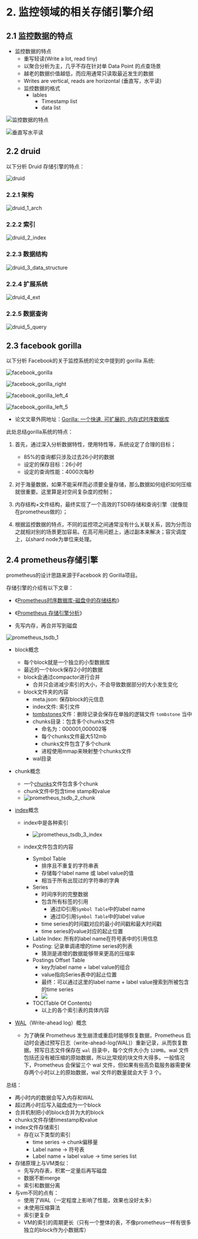 
# 2. 监控领域的相关存储引擎介绍

## 2.1 监控数据的特点

* 监控数据的特点
  * 重写轻读(Write a lot, read tiny)
  * 以聚合分析为主，几乎不存在针对单 Data Point 的点查场景
  * 越老的数据价值越低，而应用通常只读取最近发生的数据
  * Writes are vertical, reads are horizontal (垂直写，水平读)
  * 监控数据的格式
    * lables
      * Timestamp list
      * data list

![监控数据的特点](../assets/img/2/监控数据的特点.png)

![垂直写水平读](../assets/img/2/垂直写水平读.png)

## 2.2 druid

以下分析 Druid  存储引擎的特点：

![druid](../assets/img/2/druid.png)
### 2.2.1 架构
![druid_1_arch](../assets/img/2/druid_1_arch.png)
### 2.2.2 索引
![druid_2_index](../assets/img/2/druid_2_index.png)
### 2.2.3 数据结构
![druid_3_data_structure](../assets/img/2/druid_3_data_structure.png)
### 2.2.4 扩展系统
![druid_4_ext](../assets/img/2/druid_4_ext.png)
### 2.2.5 数据查询
![druid_5_query](../assets/img/2/druid_5_query.png)

## 2.3 facebook gorilla

以下分析 Facebook的关于监控系统的论文中提到的 gorilla 系统:

![facebook_gorilla](../assets/img/2/facebook_gorilla.png)

![facebook_gorilla_right](../assets/img/2/facebook_gorilla_right.png)

![facebook_gorilla_left_4](../assets/img/2/facebook_gorilla_left_4.png)

![facebook_gorilla_left_5](../assets/img/2/facebook_gorilla_left_5.png)

* 论文文章外网地址：[Gorilla: 一个快速, 可扩展的, 内存式时序数据库](https://chienlungcheung.github.io/2020/12/05/Gorilla-%E4%B8%80%E4%B8%AA%E5%BF%AB%E9%80%9F-%E5%8F%AF%E6%89%A9%E5%B1%95%E7%9A%84-%E5%86%85%E5%AD%98%E5%BC%8F%E6%97%B6%E5%BA%8F%E6%95%B0%E6%8D%AE%E5%BA%93/)



此处总结gorilla系统的特点：

1. 首先，通过深入分析数据特性，使用特性等，系统设定了合理的目标；

     * 85%的查询都只涉及过去26小时的数据
     * 设定的保存目标：26小时
     * 设定的查询性能：4000次每秒
2. 对于海量数据，如果不能采样而必须要全量存储，那么数据如何组织如何压缩就很重要。这里算是对空间复杂度的控制；
3. 内存结构+文件结构，最终实现了一个高效的TSDB存储和查询引擎（就像现在prometheus做的）；
4. 根据监控数据的特点，不同的监控项之间通常没有什么关联关系，因为分而治之就相对别的场景更加容易。在高可用问题上，通过副本来解决；容灾调度上，以shard node为单位来处理。


## 2.4 prometheus存储引擎

prometheus的设计思路来源于Facebook 的 Gorilla项目。

存储引擎的介绍有以下文章：

* 《[Prometheus时序数据库-磁盘中的存储结构](https://my.oschina.net/alchemystar/blog/4965684)》
* 《[Prometheus 存储引擎分析](https://liujiacai.net/blog/2021/04/11/prometheus-storage-engine/)》



* 先写内存，再合并写到磁盘

![prometheus_tsdb_1](../assets/img/2/prometheus_tsdb_1.jpg)

* block概念
  * 每个block就是一个独立的小型数据库
  * 最近的一个block保存2小时的数据
  * block会通过compactor进行合并
    * 合并只会进减少索引的大小，不会导致数据部分的大小发生变化
  * block文件夹的内容
    * meta.json: 保存block的元信息
    * index文件: 索引文件
    * [tombstones](https://github.com/prometheus/prometheus/blob/release-2.33/tsdb/docs/format/tombstones.md)文件：删除记录会保存在单独的逻辑文件 `tombstone` 当中
    * chunks目录：包含多个chunks文件
      * 命名为：000001,000002等
      * 每个chunks文件最大512mb
      * chunks文件包含了多个chunk
      * 进程使用mmap来映射整个chunks文件
    * wal目录
* chunk概念
  * 一个[chunks](https://github.com/prometheus/prometheus/blob/release-2.33/tsdb/docs/format/chunks.md)文件包含多个chunk
  * chunk文件中包含time stamp和value
  * ![prometheus_tsdb_2_chunk](../assets/img/2/prometheus_tsdb_2_chunk.jpg)
* [index](https://github.com/prometheus/prometheus/blob/release-2.33/tsdb/docs/format/index.md)概念
  * index中是各种索引
    * ![prometheus_tsdb_3_index](../assets/img/2/prometheus_tsdb_3_index.jpg)

  * index文件包含的内容
    * Symbol Table
      * 排序且不重复的字符串表
      * 存储每个label name 或 label value的值
      * 相当于所有出现过的字符串的字典
    * Series
      * 时间序列的完整数据
      * 包含所有标签的引用
        * 通过ID引用`Symbol Table`中的label name
        * 通过ID引用`Symbol Table`中的label value
      * time series的时间戳对应的最小时间戳和最大时间戳
      * time series的value对应的起止位置
    * Lable Index: 所有的label name在符号表中的引用信息
    * Posting: 记录单调递增的time series的列表
      * 猜测是递增的数据能够带来更高的压缩率
    * Postings Offset Table
      * key为label name + label value的组合
      * value指向Series表中的起止位置
      * 最终：可以通过这里的label name + label value搜索到所被包含的time series
      * ![](../assets/img/2/prometheus_tsdb_4_posting.jpg)
    * TOC(Table Of Contents)
      * 以上的各个索引表的具体内容

* [WAL](https://github.com/prometheus/prometheus/blob/release-2.33/tsdb/docs/format/wal.md)（Write-ahead log）概念
  * 为了确保 Prometheus 发生崩溃或重启时能够恢复数据，Prometheus 启动时会通过预写日志（write-ahead-log(WAL)）重新记录，从而恢复数据。预写日志文件保存在 `wal` 目录中，每个文件大小为 `128MB`。wal 文件包括还没有被压缩的原始数据，所以比常规的块文件大得多。一般情况下，Prometheus 会保留三个 wal 文件，但如果有些高负载服务器需要保存两个小时以上的原始数据，wal 文件的数量就会大于 3 个。



总结：

* 两小时内的数据会写入内存和WAL
* 超过两小时后写入磁盘成为一个block
* 合并机制把小的block合并为大的block
* chunks文件存储timestamp和value
* index文件存储索引
  * 存在以下类型的索引
    * time series -> chunk偏移量
    * Label name -> 符号表
    * Label name + label value -> time series list
* 存储原理上与VM类似：
  * 先写内存表，积累一定量后再写磁盘
  * 数据不断merge
  * 索引和数据分离
* 与vm不同的点有：
  * 使用了WAL（一定程度上影响了性能，效果也没好太多）
  * 未使用压缩算法
  * 索引更复杂
  * VM的索引的周期更长（只有一个整体的表，不像prometheus一样有很多独立的block作为小数据库）
